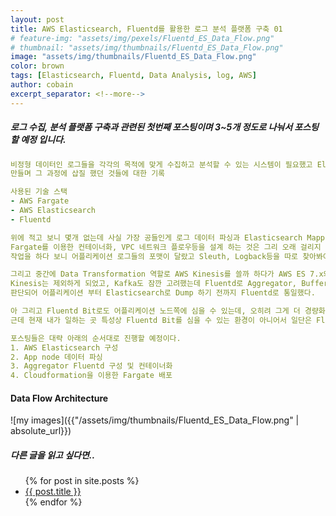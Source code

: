 ```yaml
---
layout: post
title: AWS Elasticsearch, Fluentd를 활용한 로그 분석 플랫폼 구축 01
# feature-img: "assets/img/pexels/Fluentd_ES_Data_Flow.png"
# thumbnail: "assets/img/thumbnails/Fluentd_ES_Data_Flow.png"
image: "assets/img/thumbnails/Fluentd_ES_Data_Flow.png"
color: brown
tags: [Elasticsearch, Fluentd, Data Analysis, log, AWS]
author: cobain
excerpt_separator: <!--more-->
---
```

<!--more-->

##### 로그 수집, 분석 플랫폼 구축과 관련된 첫번째 포스팅이며 3~5개 정도로 나눠서 포스팅 할 예정 입니다.
```yml
비정형 데이터인 로그들을 각각의 목적에 맞게 수집하고 분석할 수 있는 시스템이 필요했고 Elasticsearch와 Fluentd를 이용해
만들며 그 과정에 삽질 했던 것들에 대한 기록

사용된 기술 스택
- AWS Fargate
- AWS Elasticsearch
- Fluentd

위에 적고 보니 몇개 없는데 사실 가장 공들인게 로그 데이터 파싱과 Elasticsearch Mapping 설계 였다.
Fargate를 이용한 컨테이너화, VPC 네트워크 플로우등을 설계 하는 것은 그리 오래 걸리지 않았다.
작업을 하다 보니 어플리케이션 로그들의 포맷이 달랐고 Sleuth, Logback등을 따로 찾아봐야 해서 조금 더 오래 걸렸다.

그리고 중간에 Data Transformation 역할로 AWS Kinesis를 쓸까 하다가 AWS ES 7.x와 호환이 안되는 문제로
Kinesis는 제외하게 되었고, Kafka도 잠깐 고려했는데 Fluentd로 Aggregator, Buffer 로서의 역할이 충분하다고 
판단되어 어플리케이션 부터 Elasticsearch로 Dump 하기 전까지 Fluentd로 통일했다.

아 그리고 Fluentd Bit로도 어플리케이션 노드쪽에 심을 수 있는데, 오히려 그게 더 경량화 되어 좋을 것 같았다.
근데 현재 내가 일하는 곳 특성상 Fluentd Bit를 심을 수 있는 환경이 아니어서 일단은 Fluentd로 진행 하였다.

포스팅들은 대략 아래의 순서대로 진행할 예정이다.
1. AWS Elasticsearch 구성
2. App node 데이터 파싱
3. Aggregator Fluentd 구성 및 컨테이너화
4. Cloudformation을 이용한 Fargate 배포
```



#### Data Flow Architecture
![my images]({{"/assets/img/thumbnails/Fluentd_ES_Data_Flow.png" | absolute_url}})  



##### 다른 글을 읽고 싶다면..
<ul>
  {% for post in site.posts %}
    <li>
      <a href="{{ post.url }}">{{ post.title }}</a>
    </li>
  {% endfor %}
</ul>